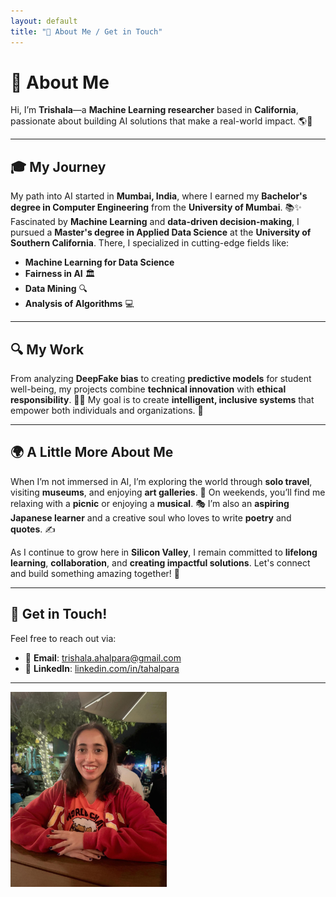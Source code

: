 ```yaml
---
layout: default
title: "🌟 About Me / Get in Touch"
---
```


# 👋 About Me

Hi, I’m **Trishala**—a **Machine Learning researcher** based in **California**, passionate about building AI solutions that make a real-world impact. 🌎🤖

---

## 🎓 My Journey
My path into AI started in **Mumbai, India**, where I earned my **Bachelor's degree in Computer Engineering** from the **University of Mumbai**. 📚✨  
Fascinated by **Machine Learning** and **data-driven decision-making**, I pursued a **Master's degree in Applied Data Science** at the **University of Southern California**. There, I specialized in cutting-edge fields like:
- **Machine Learning for Data Science**
- **Fairness in AI** 🏛️
- **Data Mining** 🔍
- **Analysis of Algorithms** 💻

---

## 🔍 My Work
From analyzing **DeepFake bias** to creating **predictive models** for student well-being, my projects combine **technical innovation** with **ethical responsibility**. 🚀💡 My goal is to create **intelligent, inclusive systems** that empower both individuals and organizations. 🌱

---

## 🌍 A Little More About Me
When I’m not immersed in AI, I’m exploring the world through **solo travel**, visiting **museums**, and enjoying **art galleries**. 🎨 On weekends, you’ll find me relaxing with a **picnic** or enjoying a **musical**. 🎭 I’m also an **aspiring Japanese learner** and a creative soul who loves to write **poetry** and **quotes**. ✍️

As I continue to grow here in **Silicon Valley**, I remain committed to **lifelong learning**, **collaboration**, and **creating impactful solutions**. Let's connect and build something amazing together! 🚀

---

## 🤝 Get in Touch!

Feel free to reach out via:

- 📧 **Email**: [trishala.ahalpara@gmail.com](mailto:trishala.ahalpara@gmail.com)
- 💼 **LinkedIn**: [linkedin.com/in/tahalpara](https://www.linkedin.com/in/tahalpara/)

---

<div align="left">
  <img src="images/aboutme_img.jpeg" alt="Hello!" width="250">
</div>
